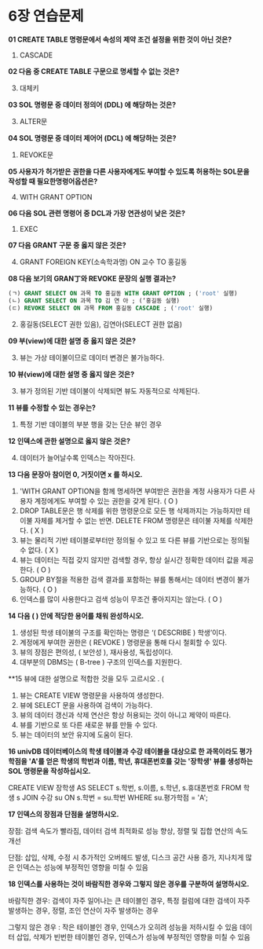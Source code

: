# 6장 연습문제

**01 CREATE TABLE 명령문에서 속성의 제약 조건 설정을 위한 것이 아닌 것은?**

1. CASCADE

**02 다음 중 CREATE TABLE 구문으로 명세할 수 없는 것은?**

3. 대체키

**03 SOL 명령문 중 데이터 정의어 (DDL) 에 해당하는 것은?**

3. ALTER문

**04 SOL 명령문 중 데이터 제어어 (DCL) 에 해당하는 것은?**

1. REVOKE문

**05 사용자가 허가받은 권한을 다른 사용자에게도 부여할 수 있도록 허용하는 SOL문을 작성할 때 필요한명령어옵션은?**

4. WITH GRANT OPTION

**06 다음 SOL 관련 명령어 중 DCL과 가장 연관성이 낮은 것은?**

1. EXEC

**07 다음 GRANT 구문 중 옳지 않은 것은?**

4. GRANT FOREIGN KEY(소속학과명) ON 교수 TO 홍길동

**08 다음 보기의 GRAN丁와 REVOKE 문장의 실행 결과는?**

```sql
(ㄱ) GRANT SELECT ON 과목 TO 홍길동 WITH GRANT OPTION ; ('root' 실행)
(ㄴ) GRANT SELECT ON 과목 TO 김 연 아 ; (‘홍길동 실행)
(ㄷ) REVOKE SELECT ON 과목 FROM 홍길동 CASCADE ; ('root' 실행)
```

2. 홍길동(SELECT 권한 있음), 김연아(SELECT 권한 없음)

**09 부(view)에 대한 설명 중 옳지 않은 것은?**

3. 뷰는 가상 테이불이므로 데이터 변경은 불가능하다.

**10 뷰(view)에 대한 설명 중 옳지 않은 것은?**

3. 뷰가 정의된 기반 데이불이 삭제되면 뷰도 자동적으로 삭제된다.

**11 뷰를 수정할 수 있는 경우는?**

1. 특정 기반 데이블의 부분 행을 갖는 단순 뷰인 경우

**12 인덱스에 관한 설명으로 옳지 않은 것은?**

4. 데이터가 늘어날수록 인덱스는 작아진다.

**13 다음 문장아 참이먼 0, 거짓이면 x 를 하시오.**

1. 'WITH GRANT OPTION을 함께 명세하면 부여받은 권한을 계정 사용자가 다른 사용자 계정에게도 부여할 수 있는 권한을 갖게 된다. ( O )
2. DROP TABLE문은 행 삭제를 위한 명령문으로 모든 행 삭제까지는 가능하지만 테이불 자체를 제거할 수 없는 반면. DELETE FROM 명령문은 테이불 자체를 삭제한다. ( X )
3. 뷰는 물리적 기반 테이블로부터만 정의될 수 있고 또 다른 뷰를 기반으로는 정의될 수 없다. ( X )
4. 뷰는 데이터는 직접 갖지 않지만 검색할 경우, 항상 실시간 정확한 데이터 값을 제공한다. ( O )
5. GROUP BY절을 적용한 검색 결과를 포함하는 뷰를 통해서는 데이터 변경이 불가능하다. ( O )
6. 인덱스를 많이 사용한다고 검색 성능이 무조건 좋아지지는 않는다. ( O )

**14 다음 ( ) 안에 적당한 용어를 채워 완성하시오.**

1. 생성된 학생 테이불의 구조를 확인하는 명령은 ‘( DESCRIBE ) 학생’이다.
2. 계정에게 부여한 권한은 ( REVOKE ) 명령문을 통해 다시 철회할 수 있다.
3. 뷰의 장점은 편의성, ( 보안성 ), 재사용성, 독립성이다.
4. 대부분의 DBMS는 ( B-tree ) 구조의 인덱스를 지원한다.

**15 뷰에 대한 설명으로 적합한 것을 모두 고르시오 . (

1. 뷰는 CREATE VIEW 명령문을 사용하여 생성한다.
3. 뷰에 SELECT 문을 사용하여 검색이 가능하다.
6. 뷰의 데이터 갱신과 삭제 연산은 항상 허용되는 것이 아니고 제약이 따른다.
7. 뷰를 기반으로 또 다른 새로운 뷰를 만들 수 있다.
8. 뷰는 데이터의 보안 유지에 도움이 된다.

**16 univDB 데이터베이스의 학생 테이블과 수강 테이블을 대상으로 한 과목이라도 평가학점을 'A'를 얻은 학생의 학번과 이름, 학년, 휴대폰번호를 갖는 '장학생' 뷰를 생성하는 SOL 명령문을 작성하십시오.**

CREATE VIEW 장학생 AS
SELECT s.학번, s.이름, s.학년, s.휴대폰번호
FROM 학생 s
JOIN 수강 su ON s.학번 = su.학번
WHERE su.평가학점 = 'A';

**17 인덱스의 장점과 단점을 설명하시오.**

장점: 검색 속도가 빨라짐, 데이터 검색 최적화로 성능 향상, 정렬 및 집합 연산의 속도 개선

단점: 삽입, 삭제, 수정 시 추가적인 오버헤드 발생, 디스크 공간 사용 증가, 지나치게 많은 인덱스는 성능에 부정적인 영향을 미칠 수 있음

**18 인덱스를 사용하는 것이 바람직한 경우와 그렇지 않은 경우를 구분하여 설명하시오.**

바람직한 경우: 검색이 자주 일어나는 큰 테이블인 경우, 특정 컬럼에 대한 검색이 자주 발생하는 경우, 정렬, 조인 연산이 자주 발생하는 경우

그렇지 않은 경우 : 작은 테이블인 경우, 인덱스가 오히려 성능을 저하시킬 수 있음 
데이터 삽입, 삭제가 빈번한 테이블인 경우, 인덱스가 성능에 부정적인 영향을 미칠 수 있음

